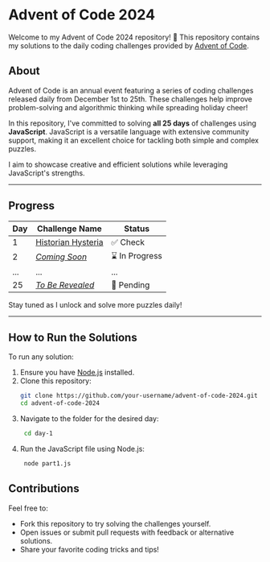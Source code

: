 # Advent of Code 2024

Welcome to my Advent of Code 2024 repository! 🎄 This repository contains my solutions to the daily coding challenges provided by [Advent of Code](https://adventofcode.com/2024).

## About

Advent of Code is an annual event featuring a series of coding challenges released daily from December 1st to 25th. These challenges help improve problem-solving and algorithmic thinking while spreading holiday cheer!

In this repository, I've committed to solving **all 25 days** of challenges using **JavaScript**. JavaScript is a versatile language with extensive community support, making it an excellent choice for tackling both simple and complex puzzles.

I aim to showcase creative and efficient solutions while leveraging JavaScript's strengths.

---

## Progress

| Day | Challenge Name                         | Status         |
| --- | -------------------------------------- | -------------- |
| 1   | [Historian Hysteria](./day1/README.md) | ✅ Check       |
| 2   | [_Coming Soon_](./day2/README.md)      | ⌛ In Progress |
| ... | ...                                    | ...            |
| 25  | [_To Be Revealed_](./day25/README.md)  | 🚀 Pending     |

Stay tuned as I unlock and solve more puzzles daily!

---

## How to Run the Solutions

To run any solution:

1. Ensure you have [Node.js](https://nodejs.org/) installed.
2. Clone this repository:
   ```bash
   git clone https://github.com/your-username/advent-of-code-2024.git
   cd advent-of-code-2024
   ```
3. Navigate to the folder for the desired day:
   ```bash
    cd day-1
   ```
4. Run the JavaScript file using Node.js:
   ```bash
    node part1.js
   ```

## Contributions

Feel free to:

- Fork this repository to try solving the challenges yourself.
- Open issues or submit pull requests with feedback or alternative solutions.
- Share your favorite coding tricks and tips!
